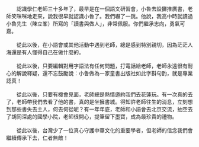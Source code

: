 <!--昨晚驚聞許學仁老師過世，悲傷不已！--!>

　　認識學仁老師三十多年了，最早是在一個語文研習會，小魯去設攤推廣書，老師笑咪咪地走來，說我很早就認識小魯了。我們嚇了一跳。他說，我高中時就讀過小魯先生（陳立峯）所寫的「讀書與做人」，非常佩服。你們繼𠄘志向，勇氣可嘉。<br><br>
  
　　從此以後，在小語會或其他活動中遇到老師，總是感到特別親切，因為茫茫人海還是有人懂得自己在做什麼的。<br><br>
  
　　從此以後，只要編輯對用字語法有任何問題，打電話給老師，老師永遠很有耐心的解說釋疑，還不忘鼓勵說：小鲁做為一家童書出版社如此字斟句酌，就是專業認真！<br><br>
  
　　從此以後，只要有機會見面，老師總是熱情邀約我們去花蓮玩。有一次真的去了，老師帶我們去看了他的書，真的是坐擁書城。得知許老師往生的消息，立刻想到那些書失去主人，何去何從呢？有一年年底，老師和小語會去北京交流，抽空去了胡同深處的國學小院，老師很開心，提筆留下墨寶，成為最珍貴的禮物。<br><br>
  
　　從此以後，台灣少了一位真心守護中華文化的重要學者，但老師的信念我們會繼續傳承下去，仁者無敵！
